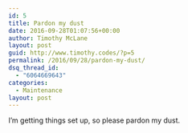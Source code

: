 ```yaml
---
id: 5
title: Pardon my dust
date: 2016-09-28T01:07:56+00:00
author: Timothy McLane
layout: post
guid: http://www.timothy.codes/?p=5
permalink: /2016/09/28/pardon-my-dust/
dsq_thread_id:
  - "6064669643"
categories:
  - Maintenance
layout: post
---
```

I&#8217;m getting things set up, so please pardon my dust.